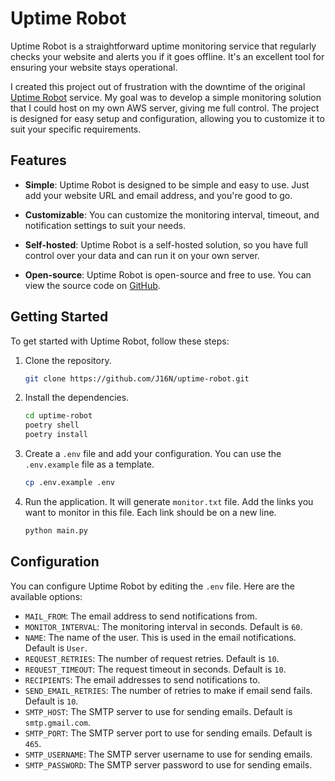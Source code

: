 # Uptime Robot

Uptime Robot is a straightforward uptime monitoring service that regularly checks your website and alerts you if it goes offline. It's an excellent tool for ensuring your website stays operational.

I created this project out of frustration with the downtime of the original [Uptime&nbsp;Robot](https://uptimerobot.com/) service. My goal was to develop a simple monitoring solution that I could host on my own AWS server, giving me full control. The project is designed for easy setup and configuration, allowing you to customize it to suit your specific requirements.

## Features

- **Simple**: Uptime Robot is designed to be simple and easy to use. Just add your website URL and email address, and you're good to go.

- **Customizable**: You can customize the monitoring interval, timeout, and notification settings to suit your needs.

- **Self-hosted**: Uptime Robot is a self-hosted solution, so you have full control over your data and can run it on your own server.

- **Open-source**: Uptime Robot is open-source and free to use. You can view the source code on [GitHub](https://github.com/J16N/uptime-robot).

## Getting Started

To get started with Uptime Robot, follow these steps:

1. Clone the repository.

    ```bash
    git clone https://github.com/J16N/uptime-robot.git
    ```

2. Install the dependencies.

    ```bash
    cd uptime-robot
    poetry shell
    poetry install
    ```

3. Create a `.env` file and add your configuration. You can use the `.env.example` file as a template.

    ```bash
    cp .env.example .env
    ```

4. Run the application. It will generate `monitor.txt` file. Add the links you want to monitor in this file. Each link should be on a new line.

    ```bash
    python main.py
    ```


## Configuration

You can configure Uptime Robot by editing the `.env` file. Here are the available options:

- `MAIL_FROM`: The email address to send notifications from.
- `MONITOR_INTERVAL`: The monitoring interval in seconds. Default is `60`.
- `NAME`: The name of the user. This is used in the email notifications. Default is `User`.
- `REQUEST_RETRIES`: The number of request retries. Default is `10`.
- `REQUEST_TIMEOUT`: The request timeout in seconds. Default is `10`.
- `RECIPIENTS`: The email addresses to send notifications to.
- `SEND_EMAIL_RETRIES`: The number of retries to make if email send fails. Default is `10`.
- `SMTP_HOST`: The SMTP server to use for sending emails. Default is `smtp.gmail.com`.
- `SMTP_PORT`: The SMTP server port to use for sending emails. Default is `465`.
- `SMTP_USERNAME`: The SMTP server username to use for sending emails.
- `SMTP_PASSWORD`: The SMTP server password to use for sending emails.